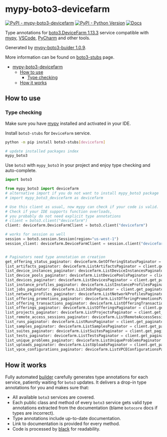 # mypy-boto3-devicefarm

[![PyPI - mypy-boto3-devicefarm](https://img.shields.io/pypi/v/mypy-boto3-devicefarm.svg?color=blue)](https://pypi.org/project/mypy-boto3-devicefarm)
[![PyPI - Python Version](https://img.shields.io/pypi/pyversions/mypy-boto3-devicefarm.svg?color=blue)](https://pypi.org/project/mypy-boto3-devicefarm)
[![Docs](https://img.shields.io/readthedocs/mypy-boto3-builder.svg?color=blue)](https://mypy-boto3-builder.readthedocs.io/)

Type annotations for
[boto3.DeviceFarm 1.13.3](https://boto3.amazonaws.com/v1/documentation/api/1.13.3/reference/services/devicefarm.html#DeviceFarm) service
compatible with [mypy](https://github.com/python/mypy), [VSCode](https://code.visualstudio.com/),
[PyCharm](https://www.jetbrains.com/pycharm/) and other tools.

Generated by [mypy-boto3-buider 1.0.9](https://github.com/vemel/mypy_boto3_builder).

More information can be found on [boto3-stubs](https://pypi.org/project/boto3-stubs/) page.

- [mypy-boto3-devicefarm](#mypy-boto3-devicefarm)
  - [How to use](#how-to-use)
    - [Type checking](#type-checking)
  - [How it works](#how-it-works)

## How to use

### Type checking

Make sure you have [mypy](https://github.com/python/mypy) installed and activated in your IDE.

Install `boto3-stubs` for `DeviceFarm` service.

```bash
python -m pip install boto3-stubs[devicefarm]

# update installed packages index
mypy_boto3
```

Use `boto3` with `mypy_boto3` in your project and enjoy type checking and auto-complete.

```python
import boto3

from mypy_boto3 import devicefarm
# alternative import if you do not want to install mypy_boto3 package
# import mypy_boto3_devicefarm as devicefarm

# Use this client as usual, now mypy can check if your code is valid.
# Check if your IDE supports function overloads,
# you probably do not need explicit type annotations
# client = boto3.client("devicefarm")
client: devicefarm.DeviceFarmClient = boto3.client("devicefarm")

# works for session as well
session = boto3.session.Session(region="us-west-1")
session_client: devicefarm.DeviceFarmClient = session.client("devicefarm")


# Paginators need type annotation on creation
get_offering_status_paginator: devicefarm.GetOfferingStatusPaginator = client.get_paginator("get_offering_status")
list_artifacts_paginator: devicefarm.ListArtifactsPaginator = client.get_paginator("list_artifacts")
list_device_instances_paginator: devicefarm.ListDeviceInstancesPaginator = client.get_paginator("list_device_instances")
list_device_pools_paginator: devicefarm.ListDevicePoolsPaginator = client.get_paginator("list_device_pools")
list_devices_paginator: devicefarm.ListDevicesPaginator = client.get_paginator("list_devices")
list_instance_profiles_paginator: devicefarm.ListInstanceProfilesPaginator = client.get_paginator("list_instance_profiles")
list_jobs_paginator: devicefarm.ListJobsPaginator = client.get_paginator("list_jobs")
list_network_profiles_paginator: devicefarm.ListNetworkProfilesPaginator = client.get_paginator("list_network_profiles")
list_offering_promotions_paginator: devicefarm.ListOfferingPromotionsPaginator = client.get_paginator("list_offering_promotions")
list_offering_transactions_paginator: devicefarm.ListOfferingTransactionsPaginator = client.get_paginator("list_offering_transactions")
list_offerings_paginator: devicefarm.ListOfferingsPaginator = client.get_paginator("list_offerings")
list_projects_paginator: devicefarm.ListProjectsPaginator = client.get_paginator("list_projects")
list_remote_access_sessions_paginator: devicefarm.ListRemoteAccessSessionsPaginator = client.get_paginator("list_remote_access_sessions")
list_runs_paginator: devicefarm.ListRunsPaginator = client.get_paginator("list_runs")
list_samples_paginator: devicefarm.ListSamplesPaginator = client.get_paginator("list_samples")
list_suites_paginator: devicefarm.ListSuitesPaginator = client.get_paginator("list_suites")
list_tests_paginator: devicefarm.ListTestsPaginator = client.get_paginator("list_tests")
list_unique_problems_paginator: devicefarm.ListUniqueProblemsPaginator = client.get_paginator("list_unique_problems")
list_uploads_paginator: devicefarm.ListUploadsPaginator = client.get_paginator("list_uploads")
list_vpce_configurations_paginator: devicefarm.ListVPCEConfigurationsPaginator = client.get_paginator("list_vpce_configurations")
```

## How it works

Fully automated [builder](https://github.com/vemel/mypy_boto3_builder) carefully generates
type annotations for each service, patiently waiting for `boto3` updates. It delivers
a drop-in type annotations for you and makes sure that:

- All available `boto3` services are covered.
- Each public class and method of every `boto3` service gets valid type annotations
  extracted from the documentation (blame `botocore` docs if types are incorrect).
- Type annotations include up-to-date documentation.
- Link to documentation is provided for every method.
- Code is processed by [black](https://github.com/psf/black) for readability.